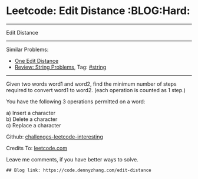 # Leetcode: Edit Distance     :BLOG:Hard:


---

Edit Distance  

---

Similar Problems:  
-   [One Edit Distance](https://code.dennyzhang.com/one-edit-distance)
-   [Review: String Problems](https://code.dennyzhang.com/review-string), Tag: [#string](https://code.dennyzhang.com/tag/string)

---

Given two words word1 and word2, find the minimum number of steps required to convert word1 to word2. (each operation is counted as 1 step.)  

You have the following 3 operations permitted on a word:  

a) Insert a character  
b) Delete a character  
c) Replace a character  

Github: [challenges-leetcode-interesting](https://github.com/DennyZhang/challenges-leetcode-interesting/tree/master/edit-distance)  

Credits To: [leetcode.com](https://leetcode.com/problems/edit-distance/description/)  

Leave me comments, if you have better ways to solve.  

    ## Blog link: https://code.dennyzhang.com/edit-distance